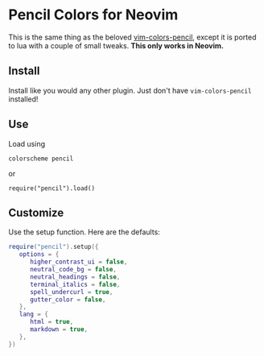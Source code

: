 # Pencil Colors for Neovim

This is the same thing as the beloved [vim-colors-pencil](https://github.com/preservim/vim-colors-pencil), except it is ported to lua with a couple of small tweaks.
**This only works in Neovim.**

## Install

Install like you would any other plugin.
Just don't have `vim-colors-pencil` installed!

## Use

Load using

```
colorscheme pencil
```

or 

```
require("pencil").load()
```

## Customize

Use the setup function.
Here are the defaults:

```lua
require("pencil").setup({
   options = {
      higher_contrast_ui = false,
      neutral_code_bg = false,
      neutral_headings = false,
      terminal_italics = false,
      spell_undercurl = true,
      gutter_color = false,
   },
   lang = {
      html = true,
      markdown = true,
   },
})
```
